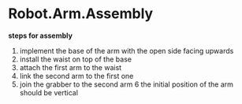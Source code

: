 # Robot.Arm.Assembly
**steps for assembly**
1. implement the base of the arm with the open side facing upwards
2. install the waist on top of the base 
3. attach the first arm to the waist 
4. link the second arm to the first one 
5. join the grabber to the second arm 
6 the initial position of the arm should be vertical 
